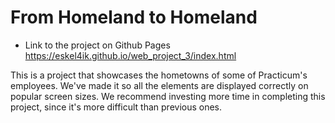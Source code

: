 # From Homeland to Homeland

* Link to the project on Github Pages https://eskel4ik.github.io/web_project_3/index.html

This is a project that showcases the hometowns of some of Practicum's employees. We've made it so all the elements are displayed correctly on popular screen sizes. We recommend investing more time in completing this project, since it's more difficult than previous ones.  
